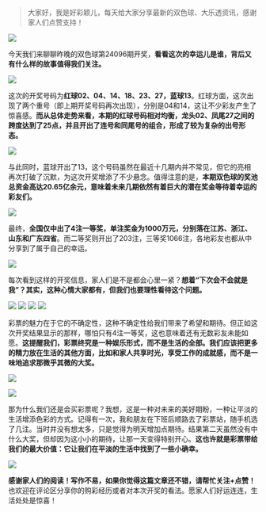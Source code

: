 
> 大家好，我是好彩颖儿，每天给大家分享最新的双色球、大乐透资讯，感谢家人们点赞支持！


![](https://cdn.jsdelivr.net/gh/wangwenjie1314/PicCDN/2024-8-21/1724202406725-image.png)


今天我们来聊聊昨晚的双色球第24096期开奖，**看看这次的幸运儿是谁，背后又有什么样的故事值得我们关注。**


![](https://cdn.jsdelivr.net/gh/wangwenjie1314/PicCDN/2024-8-21/1724202399055-image.png)


这次的开奖号码为**红球02、04、14、18、23、27，蓝球13**。红球方面，这次出现了两个重号（即上期开奖号码再次出现），分别是04和14，这让不少彩友产生了惊喜感。**而从总体走势来看，本期的红球号码相对均衡，龙头02、凤尾27之间的跨度达到了25点，并且开出了连号和同尾号的组合，形成了较为复杂的出号形态。**

![](https://cdn.jsdelivr.net/gh/wangwenjie1314/PicCDN/2024-8-21/1724202474060-image.png)


与此同时，蓝球开出了13，这个号码虽然在最近十几期内并不常见，但它的亮相再次打破了沉默，为这次开奖增添了不少悬念。值得注意的是，**本期双色球的奖池总资金高达20.65亿余元，意味着未来几期依然有着巨大的潜在奖金等待着幸运的彩友们。**


![](https://cdn.jsdelivr.net/gh/wangwenjie1314/PicCDN/2024-8-21/1724202486527-image.png)


最终，**全国仅中出了4注一等奖，单注奖金为1000万元，分别落在江苏、浙江、山东和广东四省**。而二等奖则开出了203注，三等奖1066注，各地彩友也都从中分享到了属于自己的幸运。


![](https://cdn.jsdelivr.net/gh/wangwenjie1314/PicCDN/2024-8-21/1724202500111-image.png)


每次看到这样的开奖信息，家人们是不是都会心里一紧？**想着“下次会不会就是我”？其实，这种心情大家都有，但我们也要理性看待这个问题。**

![](https://cdn.jsdelivr.net/gh/wangwenjie1314/PicCDN/2024-8-21/1724202421950-image.png)
![](https://cdn.jsdelivr.net/gh/wangwenjie1314/PicCDN/2024-8-21/1724202429106-image.png)
![](https://cdn.jsdelivr.net/gh/wangwenjie1314/PicCDN/2024-8-21/1724202440199-image.png)
![](https://cdn.jsdelivr.net/gh/wangwenjie1314/PicCDN/2024-8-21/1724202450096-image.png)

彩票的魅力在于它的不确定性，这种不确定性给我们带来了希望和期待。但正如这次开奖结果显示的那样，哪怕只有4注一等奖，这也意味着还有无数彩友未能如愿。**这提醒我们，彩票终究是一种娱乐形式，而不是生活的全部。我们应该把更多的精力放在生活的其他方面，比如和家人共享时光，享受工作的成就感，而不是一味地追求那微乎其微的大奖。**


![](https://cdn.jsdelivr.net/gh/wangwenjie1314/PicCDN/2024-8-21/1724202550425-image.png)


![](https://cdn.jsdelivr.net/gh/wangwenjie1314/PicCDN/2024-8-21/1724202580196-image.png)


那为什么我们还是会买彩票呢？我想，这是一种对未来的美好期盼，一种让平淡的生活增添色彩的方式。记得有一次，我和朋友在下班后顺路去了彩票站，随手机选了几注。当时并没有想太多，只是觉得为明天增加点期待。结果第二天虽然没有中什么大奖，但却因为这小小的期待，让那一天变得特别开心。**这也许就是彩票带给我们的最大价值：它让我们在平淡的生活中找到了一些小确幸。**

![](https://cdn.jsdelivr.net/gh/wangwenjie1314/PicCDN/2024-7-12/1720763526257-image.png)


**感谢家人们的阅读！写作不易，如果你觉得这篇文章还不错，请帮忙关注+点赞！** 也欢迎在评论区分享你的购彩经历或者对本次开奖的看法。愿家人们好运连连，生活处处是惊喜！